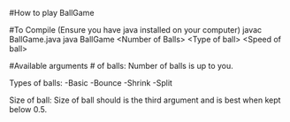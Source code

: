 #How to play BallGame

#To Compile
(Ensure you have java installed on your computer)
javac BallGame.java
java BallGame \<Number of Balls\> \<Type of ball\> \<Speed of ball\>

#Available arguments
\# of balls:
Number of balls is up to you.

Types of balls: 
-Basic
-Bounce
-Shrink
-Split

Size of ball:
Size of ball should is the third argument and is best when kept below 0.5. 


